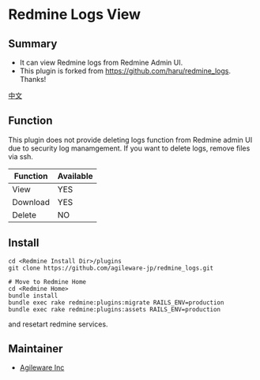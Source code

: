 # Redmine Logs View

## Summary
* It can view Redmine logs from Redmine Admin UI.
* This plugin is forked from <https://github.com/haru/redmine_logs>. Thanks!

[中文](README_zh.md)

## Function

This plugin does not provide deleting logs function from Redmine admin UI due to security log manamgement. If you want to delete logs, remove files via ssh.

|Function|Available|
|----|----|
|View|YES|
|Download|YES|
|Delete|NO|

## Install

```
cd <Redmine Install Dir>/plugins
git clone https://github.com/agileware-jp/redmine_logs.git

# Move to Redmine Home
cd <Redmine Home>
bundle install
bundle exec rake redmine:plugins:migrate RAILS_ENV=production
bundle exec rake redmine:plugins:assets RAILS_ENV=production
```
and resetart redmine services.

## Maintainer
* [Agileware Inc](https://agileware.jp)